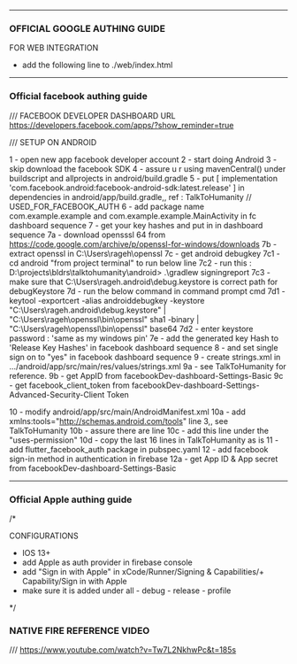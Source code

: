 
---


### OFFICIAL GOOGLE AUTHING GUIDE

FOR WEB INTEGRATION

- add the following line to ./web/index.html

<meta name="google-signin-client_id" content="YOUR_GOOGLE_SIGN_IN_OAUTH_CLIENT_ID.apps.googleusercontent.com">


---

### Official facebook authing guide

/// FACEBOOK DEVELOPER DASHBOARD URL
https://developers.facebook.com/apps/?show_reminder=true

/// SETUP ON ANDROID

1 - open new app facebook developer account
2 - start doing Android
3 - skip download the facebook SDK
4 - assure u r using mavenCentral() under buildscript and allprojects in android/build.gradle
5 - put [ implementation 'com.facebook.android:facebook-android-sdk:latest.release' ] in
dependencies in  android/app/build.gradle,, ref : TalkToHumanity // USED_FOR_FACEBOOK_AUTH
6 - add package name com.example.example and com.example.example.MainActivity in fc dashboard
sequence
7 - get your key hashes and put in in dashboard sequence
  7a - download opensssl 64 from https://code.google.com/archive/p/openssl-for-windows/downloads
  7b - extract openssl in C:\Users\rageh\openssl
  7c - get android debugkey
    7c1 - cd android "from project terminal" to run below line
    7c2 - run this : D:\projects\bldrs\talktohumanity\android> .\gradlew signingreport
    7c3 - make sure that C:\Users\rageh\.android\debug.keystore is correct path for debugKeystore
  7d - run the below command in command prompt cmd
    7d1 - keytool -exportcert -alias androiddebugkey -keystore "C:\Users\rageh\.android\debug.keystore" | "C:\Users\rageh\openssl\bin\openssl" sha1 -binary | "C:\Users\rageh\openssl\bin\openssl" base64
    7d2 - enter keystore password : 'same as my windows pin'
  7e - add the generated key Hash to 'Release Key Hashes' in facebook dashboard sequence
8 - and set single sign on to "yes" in facebook dashboard sequence
9 - create strings.xml in .../android/app/src/main/res/values/strings.xml
  9a - see TalkToHumanity for reference.
  9b - get AppID from facebookDev-dashboard-Settings-Basic
  9c - get facebook_client_token from facebookDev-dashboard-Settings-Advanced-Security-Client Token

10 - modify android/app/src/main/AndroidManifest.xml
  10a - add xmlns:tools="http://schemas.android.com/tools" line 3,, see TalkToHumanity
  10b - assure there are <uses-permission android:name="android.permission.INTERNET" /> line
  10c - add this line under the "uses-permission" <uses-permission android:name="com.google.android.gms.permission.AD_ID" tools:node="remove"/>
  10d - copy the last 16 lines in TalkToHumanity as is
11 - add flutter_facebook_auth package in pubspec.yaml
12 - add facebook sign-in method in authentication in firebase
  12a - get App ID & App secret from facebookDev-dashboard-Settings-Basic

---

### Official Apple authing guide

/*

  CONFIGURATIONS

- IOS 13+
- add Apple as auth provider in firebase console
- add "Sign in with Apple" in xCode/Runner/Signing & Capabilities/+ Capability/Sign in with Apple
- make sure it is added under all - debug - release - profile

 */


### NATIVE FIRE REFERENCE VIDEO
  /// https://www.youtube.com/watch?v=Tw7L2NkhwPc&t=185s
